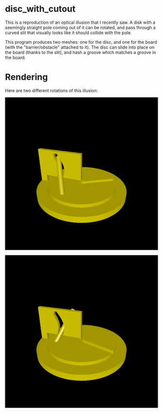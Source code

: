 # disc_with_cutout

This is a reproduction of an optical illusion that I recently saw. A disk with a seemingly straight pole coming out of it can be rotated, and pass through a curved slit that visually looks like it should collide with the pole.

This program produces two meshes: one for the disc, and one for the board (with the "barrier/obstacle" attached to it). The disc can slide into place on the board (thanks to the slit), and hash a groove which matches a groove in the board.

# Rendering

Here are two different rotations of this illusion:

![Rendering of the illusion, number 1](rendering1.png)

![Rendering of the illusion, number 2](rendering2.png)
